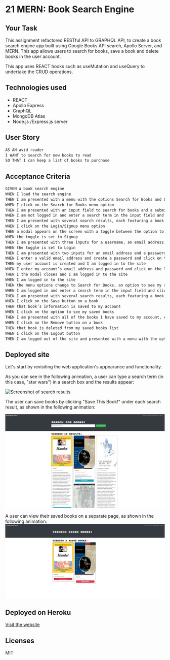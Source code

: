 # 21 MERN: Book Search Engine

## Your Task

This assignment refactored RESTful API to GRAPHQL API, to create a book search engine app built using Google Books API search, Apollo Server, and MERN. This app allows users to search for books, save a book and delete books in the user account. 

This app uses REACT hooks such as useMutation and useQuery to undertake the CRUD operations. 

## Technologies used

* REACT
* Apollo Express
* GraphQL
* MongoDB Atlas
* Node.js /Express.js server

## User Story

```md
AS AN avid reader
I WANT to search for new books to read
SO THAT I can keep a list of books to purchase
```


## Acceptance Criteria

```md
GIVEN a book search engine
WHEN I load the search engine
THEN I am presented with a menu with the options Search for Books and Login/Signup and an input field to search for books and a submit button
WHEN I click on the Search for Books menu option
THEN I am presented with an input field to search for books and a submit button
WHEN I am not logged in and enter a search term in the input field and click the submit button
THEN I am presented with several search results, each featuring a book’s title, author, description, image, and a link to that book on the Google Books site
WHEN I click on the Login/Signup menu option
THEN a modal appears on the screen with a toggle between the option to log in or sign up
WHEN the toggle is set to Signup
THEN I am presented with three inputs for a username, an email address, and a password, and a signup button
WHEN the toggle is set to Login
THEN I am presented with two inputs for an email address and a password and login button
WHEN I enter a valid email address and create a password and click on the signup button
THEN my user account is created and I am logged in to the site
WHEN I enter my account’s email address and password and click on the login button
THEN I the modal closes and I am logged in to the site
WHEN I am logged in to the site
THEN the menu options change to Search for Books, an option to see my saved books, and Logout
WHEN I am logged in and enter a search term in the input field and click the submit button
THEN I am presented with several search results, each featuring a book’s title, author, description, image, and a link to that book on the Google Books site and a button to save a book to my account
WHEN I click on the Save button on a book
THEN that book’s information is saved to my account
WHEN I click on the option to see my saved books
THEN I am presented with all of the books I have saved to my account, each featuring the book’s title, author, description, image, and a link to that book on the Google Books site and a button to remove a book from my account
WHEN I click on the Remove button on a book
THEN that book is deleted from my saved books list
WHEN I click on the Logout button
THEN I am logged out of the site and presented with a menu with the options Search for Books and Login/Signup and an input field to search for books and a submit button  
```


## Deployed site

Let's start by revisiting the web application's appearance and functionality.

As you can see in the following animation, a user can type a search term (in this case, "star wars") in a search box and the results appear:

![Screenshot of search results](./assets/screenshot1.PNG)

The user can save books by clicking "Save This Book!" under each search result, as shown in the following animation:

![Screenshot shows user clicking "Save This Book!" button to save books that appear in search results. The button label changes to "Book Already Saved" after it is clicked and the book is saved.](./assets/screenshot3.PNG)

A user can view their saved books on a separate page, as shown in the following animation:
![Screenshot shows saved books](./assets/savedbooks.PNG)

## Deployed on Heroku
[Visit the website](https://booksearcheng.herokuapp.com/)


## Licenses
MIT
